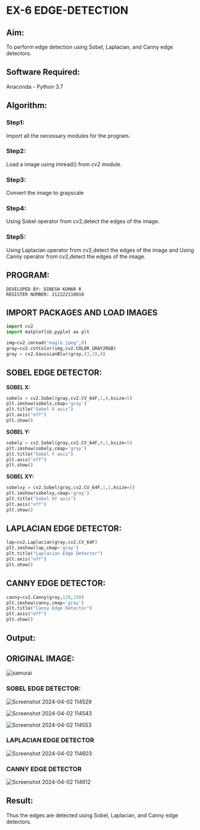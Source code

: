 # EX-6 EDGE-DETECTION
## Aim:
To perform edge detection using Sobel, Laplacian, and Canny edge detectors.

## Software Required:
Anaconda - Python 3.7

## Algorithm:
### Step1:
Import all the necessary modules for the program.
### Step2:
Load a image using imread() from cv2 module.
### Step3:
Convert the image to grayscale
### Step4:
Using Sobel operator from cv2,detect the edges of the image.
### Step5:
Using Laplacian operator from cv2,detect the edges of the image and Using Canny operator from cv2,detect the edges of the image.
## PROGRAM:
```
DEVELOPED BY: DINESH KUMAR R
REGISTER NUMBER: 212222110010
```
## IMPORT PACKAGES AND LOAD IMAGES
  ```python
import cv2
import matplotlib.pyplot as plt

img=cv2.imread("eagle.jpeg",0)
gray=cv2.cvtColor(img,cv2.COLOR_GRAY2RGB)
gray = cv2.GaussianBlur(gray,(3,3),0)
```
## SOBEL EDGE DETECTOR:
**SOBEL X:**
  ```python
  sobelx = cv2.Sobel(gray,cv2.CV_64F,1,0,ksize=5)
plt.imshow(sobelx,cmap='gray')
plt.title("Sobel X axis")
plt.axis("off")
plt.show()
```
**SOBEL Y:**
```python
sobely = cv2.Sobel(gray,cv2.CV_64F,0,1,ksize=5)
plt.imshow(sobely,cmap='gray')
plt.title("Sobel Y axis")
plt.axis("off")
plt.show()
```
**SOBEL XY:**
  ```python
  sobelxy = cv2.Sobel(gray,cv2.CV_64F,1,1,ksize=5)
plt.imshow(sobelxy,cmap='gray')
plt.title("Sobel XY axis")
plt.axis("off")
plt.show()
```
## LAPLACIAN EDGE DETECTOR:
```python
lap=cv2.Laplacian(gray,cv2.CV_64F)
plt.imshow(lap,cmap='gray')
plt.title("Laplacian Edge Detector")
plt.axis("off")
plt.show()
```
## CANNY EDGE DETECTOR:
```python
canny=cv2.Canny(gray,120,150)
plt.imshow(canny,cmap='gray')
plt.title("Canny Edge Detector")
plt.axis("off")
plt.show()
```
## Output:
## ORIGINAL IMAGE:

![samurai](https://github.com/DINESH18032004/EDGE-DETECTION/assets/119477784/153921be-d89b-4248-87fc-2ee1e2dba4ca)

### SOBEL EDGE DETECTOR:
![Screenshot 2024-04-02 114529](https://github.com/DINESH18032004/EDGE-DETECTION/assets/119477784/1c121c40-51f5-413c-81aa-c17661196160)

![Screenshot 2024-04-02 114543](https://github.com/DINESH18032004/EDGE-DETECTION/assets/119477784/2b7cb9ca-7db2-43b5-ae34-4c594a8ca331)

![Screenshot 2024-04-02 114553](https://github.com/DINESH18032004/EDGE-DETECTION/assets/119477784/89e7aef1-6752-4a7e-9161-af85442b05af)

### LAPLACIAN EDGE DETECTOR

![Screenshot 2024-04-02 114603](https://github.com/DINESH18032004/EDGE-DETECTION/assets/119477784/a70b62da-331d-4ad1-84ff-56a8895fd6b4)

### CANNY EDGE DETECTOR

![Screenshot 2024-04-02 114612](https://github.com/DINESH18032004/EDGE-DETECTION/assets/119477784/3c0126ea-800e-4922-a52e-e698564b8a37)

## Result:
Thus the edges are detected using Sobel, Laplacian, and Canny edge detectors.
